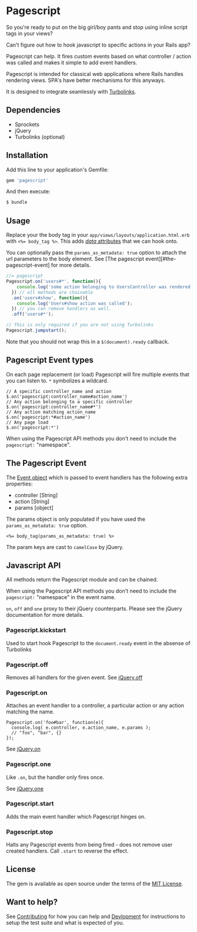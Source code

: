 # Pagescript

So you're ready to put on the big girl/boy pants and stop using inline
script tags in your views?

Can't figure out how to hook javascript to specific actions in your Rails app?

Pagescript can help. It fires custom events based on what controller / action
was called and makes it simple to add event handlers.

Pagescript is intended for classical web applications where Rails
handles rendering views. SPA's have better mechanisms for this anyways.

It is designed to integrate seamlessly with [Turbolinks](https://github.com/turbolinks/turbolinks).

## Dependencies
- Sprockets
- jQuery
- Turbolinks (optional)

## Installation
Add this line to your application's Gemfile:

```ruby
gem 'pagescript'
```

And then execute:
```bash
$ bundle
```

## Usage

Replace your the body tag in your `app/views/layouts/application.html.erb`
with `<%= body_tag %>`. This adds [*data* attributes](https://developer.mozilla.org/docs/Web/Guide/HTML/Using_data_attributes) that we can hook onto.

You can optionally pass the `params_as_metadata: true` option to attach
the url parameters to the body element. See [The pagescript event][#the-pagescript-event] for more details.

```javascript
//= pagescript
Pagescript.on('users#*', function(){
    console.log('some action belonging to UsersController was rendered');
  }) // all methods are chainable
  .on('users#show', function(){
    console.log('Users#show action was called');
  }) // you can remove handlers as well.
  .off('users#*');

// This is only required if you are not using Turbolinks
Pagescript.jumpstart();
```

Note that you should not wrap this in a `$(document).ready` callback.

## Pagescript Event types
On each page replacement (or load) Pagescript will fire multiple events that you can listen to.
`*` symbolizes a wildcard.

```JS
// A specific controller_name and action
$.on('pagescript:controller_name#action_name')
// Any action belonging to a specific controller
$.on('pagescript:controller_name#*')
// Any action matching action_name
$.on('pagescript:*#action_name')
// Any page load
$.on('pagescript:*')
```

When using the Pagescript API methods you don't need to include the `pagescript:`
"namespace".

## The Pagescript Event
The [Event object](https://api.jquery.com/category/events/event-object/) which
is passed to event handlers has the following extra properties:

- controller [String]
- action [String]
- params [object]

The params object is only populated if you have used the `params_as_metadata: true` option.

```erb
<%= body_tag(params_as_metadata: true) %>
```

The param keys are cast to `camelCase` by jQuery.

## Javascript API
All methods return the Pagescript module and can be chained.

When using the Pagescript API methods you don't need to include the `pagescript:`
"namespace" in the event name.

`on`, `off` and `one` proxy to their jQuery counterparts. Please see the jQuery
documentation for more details.

### Pagescript.kickstart
Used to start hook Pagescript to the `document.ready` event in the absense of
Turbolinks

### Pagescript.off
Removes all handlers for the given event.
See [jQuery.off](http://api.jquery.com/off/)

### Pagescript.on
Attaches an event handler to a controller, a particular action or any action
matching the name.

```JS
Pagescript.on('foo#bar', function(e){
  console.log( e.controller, e.action_name, e.params );
  // "foo", "bar", {}
});
```

See [jQuery.on](http://api.jquery.com/on/)

### Pagescript.one
Like `.on`, but the handler only fires once.

See [jQuery.one](http://api.jquery.com/one/)

### Pagescript.start
Adds the main event handler which Pagescript hinges on.

### Pagescript.stop
Halts any Pagescript events from being fired - does not remove user created handlers. Call `.start` to reverse the effect.

## License
The gem is available as open source under the terms of the [MIT License](http://opensource.org/licenses/MIT).

## Want to help?
See [Contributing](CONTRIBUTING.md) for how you can help and [Devlopment](DEVELOPMENT.md) for instructions to setup the test suite and
what is expected of you.
